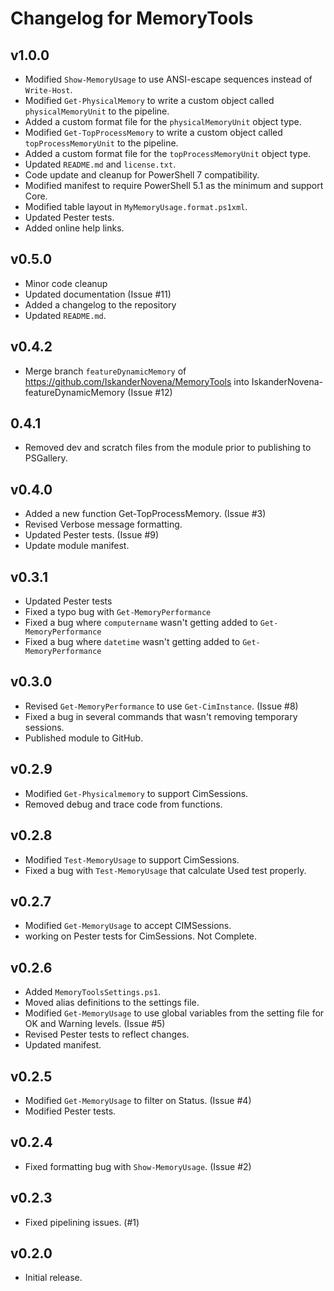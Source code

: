 # Changelog for MemoryTools

## v1.0.0

+ Modified `Show-MemoryUsage` to use ANSI-escape sequences instead of `Write-Host`.
+ Modified `Get-PhysicalMemory` to write a custom object called `physicalMemoryUnit` to the pipeline.
+ Added a custom format file for the `physicalMemoryUnit` object type.
+ Modified `Get-TopProcessMemory` to write a custom object called `topProcessMemoryUnit` to the pipeline.
+ Added a custom format file for the `topProcessMemoryUnit` object type.
+ Updated `README.md` and `license.txt`.
+ Code update and cleanup for PowerShell 7 compatibility.
+ Modified manifest to require PowerShell 5.1 as the minimum and support Core.
+ Modified table layout in `MyMemoryUsage.format.ps1xml`.
+ Updated Pester tests.
+ Added online help links.

## v0.5.0

+ Minor code cleanup
+ Updated documentation (Issue #11)
+ Added a changelog to the repository
+ Updated `README.md`.

## v0.4.2

+ Merge branch `featureDynamicMemory` of https://github.com/IskanderNovena/MemoryTools into IskanderNovena-featureDynamicMemory (Issue #12)

## 0.4.1

+ Removed dev and scratch files from the module prior to publishing to PSGallery.

## v0.4.0

+ Added a new function Get-TopProcessMemory. (Issue #3)
+ Revised Verbose message formatting.
+ Updated Pester tests. (Issue #9)
+ Update module manifest.

## v0.3.1

+ Updated Pester tests
+ Fixed a typo bug with `Get-MemoryPerformance`
+ Fixed a bug where `computername` wasn't getting added to `Get-MemoryPerformance`
+ Fixed a bug where `datetime` wasn't getting added to `Get-MemoryPerformance`

## v0.3.0

+ Revised `Get-MemoryPerformance` to use `Get-CimInstance`. (Issue #8)
+ Fixed a bug in several commands that wasn't removing temporary sessions.
+ Published module to GitHub.

## v0.2.9

+ Modified `Get-Physicalmemory` to support CimSessions.
+ Removed debug and trace code from functions.

## v0.2.8

+ Modified `Test-MemoryUsage` to support CimSessions.
+ Fixed a bug with `Test-MemoryUsage` that calculate Used test properly.

## v0.2.7

+ Modified `Get-MemoryUsage` to accept CIMSessions.
+ working on Pester tests for CimSessions. Not Complete.

## v0.2.6

+ Added `MemoryToolsSettings.ps1`.
+ Moved alias definitions to the settings file.
+ Modified `Get-MemoryUsage` to use global variables from the setting file for OK and Warning levels. (Issue #5)
+ Revised Pester tests to reflect changes.
+ Updated manifest.

## v0.2.5

+ Modified `Get-MemoryUsage` to filter on Status. (Issue #4)
+ Modified Pester tests.

## v0.2.4

+ Fixed formatting bug with `Show-MemoryUsage`. (Issue #2)

## v0.2.3

+ Fixed pipelining issues. (#1)

## v0.2.0

+ Initial release.
